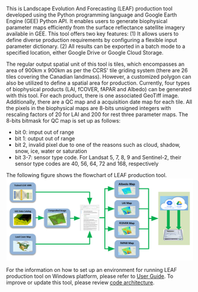 This is Landscape Evolution And Forecasting (LEAF) production tool developed using the Python programming language and Google Earth Engine (GEE) Python API. It enables users to generate biophysical parameter maps efficiently from the surface reflectance satellite imagery available in GEE. This tool offers two key features: (1) It allows users to define diverse production requirements by configuring a flexible input parameter dictionary. (2) All results can be exported in a batch mode to a specified location,  either Google Drive or Google Cloud Storage. 

The regular output spatial unit of this tool is tiles, which encompasses an area of 900km x 900km as per the CCRS' tile griding system (there are 26 tiles covering the Canadian landmass). However, a customized polygon can also be utilized to define a spatial area for production. Currently, four types of biophysical products (LAI, fCOVER, fAPAR and Albedo) can be generated with this tool. For each product, there is one associated GeoTiff image. Additionally, there are a QC map and a acquisition date map for each tile. All the pixels in the biophysical maps are 8-bits unsigned integers with rescaling factors of 20 for LAI and 200 for rest three parameter maps. The 8-bits bitmask for QC map is set up as follows:
   * bit 0: imput out of range
   * bit 1: output out of range
   * bit 2, invalid pixel due to one of the reasons such as cloud, shadow, snow, ice, water or saturation
   * bit 3-7: sensor type code. For Landsat 5, 7, 8, 9 and Sentinel-2, their sensor type codes are 40, 56, 64, 72 and 168, respectively

The following figure shows the flowchart of LEAF production tool.
![](/wiki_images/flowchart.png)

For the information on how to set up an environment for running LEAF production tool on Windows platform, please refer to [User Guide](/docs/user_manual.md). To improve or update this tool, please review [code architecture](/docs/code_architecture.md). 
